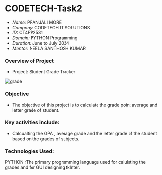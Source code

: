 # CODETECH-Task2
- *Name:* PRANJALI MORE
- *Company:* CODETECH IT SOLUTIONS
- *ID:* CT4PP2531
- *Domain:* PYTHON Programming
- *Duration:* June to July 2024
- *Mentor:* NEELA SANTHOSH KUMAR

### Overview of Project
- Project: Student Grade Tracker

![grade](https://github.com/user-attachments/assets/ade106e3-ff8d-4e57-a101-3ce3e6588b85)



### Objective
- The objective of this project is to calculate the grade point average and letter grade of student.

### Key activities include:
- Calcualting the GPA , average grade and the letter grade of the student based on the grades of subjects.

### Technologies Used:
PYTHON :The primary programming language used for calulating the grades  and for GUI designing tkInter.
